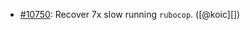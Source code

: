 * [#10750](https://github.com/rubocop/rubocop/pull/10750): Recover 7x slow running `rubocop`. ([@koic][])
